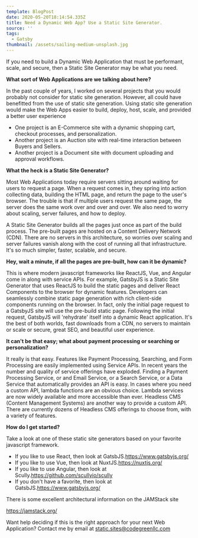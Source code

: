 ```yaml
---
template: BlogPost
date: 2020-05-20T18:14:54.335Z
title: Need a Dynamic Web App? Use a Static Site Generator.
source: ''
tags:
  - Gatsby
thumbnail: /assets/sailing-medium-unsplash.jpg
---
```

If you need to build a Dynamic Web Application that must be performant, scale, and secure, then a Static Site Generator may be what you need.



**What sort of Web Applications are we talking about here?**

In the past couple of years, I worked on several projects that you would probably not consider for static site generation. However, all could have benefitted from the use of static site generation. Using static site generation would make the Web Apps easier to build, deploy, host, scale, and provided a better user experience

* One project is an E-Commerce site with a dynamic shopping cart, checkout processes, and personalization.
* Another project is an Auction site with real-time interaction between Buyers and Sellers.
* Another project is a Document site with document uploading and approval workflows.



**What the heck is a Static Site Generator?**

Most Web Applications today require servers sitting around waiting for users to request a page. When a request comes in, they spring into action collecting data, building the HTML page, and return the page to the user's browser. The trouble is that if multiple users request the same page, the server does the same work over and over and over. We also need to worry about scaling, server failures, and how to deploy.



A Static Site Generator builds all the pages just once as part of the build process. The pre-built pages are hosted on a Content Delivery Network (CDN). There are no servers in this architecture, so worries over scaling and server failures vanish along with the cost of running all that infrastructure. It's so much simpler, faster, scalable, and secure.



**Hey, wait a minute, if all the pages are pre-built, how can it be dynamic?**

This is where modern javascript frameworks like ReactJS, Vue, and Angular come in along with service APIs. For example, GatsbyJS is a Static Site Generator that uses ReactJS to build the static pages and deliver React Components to the browser for dynamic features. Developers can seamlessly combine static page generation with rich client-side components running on the browser. In fact, only the initial page request to a GatsbyJS site will use the pre-build static page. Following the initial request, GatsbyJS will 'rehydrate' itself into a dynamic React application. It's the best of both worlds, fast downloads from a CDN, no servers to maintain or scale or secure, great SEO, and beautiful user experience.



**It can't be that easy; what about payment processing or searching or personalization?**

It really is that easy. Features like Payment Processing, Searching, and Form Processing are easily implemented using Service APIs. In recent years the number and quality of service offerings have exploded. Finding a Payment Processing Service, or and Email Service, or a Search Service, or a Data Service that automatically provides an API is easy. In cases where you need a custom API, lambda functions are an obvious choice. Lambda services are now widely available and more accessible than ever. Headless CMS (Content Management Systems) are another way to provide a custom API. There are currently dozens of Headless CMS offerings to choose from, with a variety of features.



**How do I get started?**

Take a look at one of these static site generators based on your favorite javascript framework.

* If you like to use React, then look at GatsbJS.<https://www.gatsbyjs.org/>
* If you like to use Vue, then look at NuxtJS.<https://nuxtjs.org/>
* If you like to use Angular, then look at Scully.<https://github.com/scullyio/scully>
* If you don't have a favorite, then look at GatsbJS.<https://www.gatsbyjs.org/>

There is some excellent architectural information on the JAMStack site

<https://jamstack.org/>



Want help deciding if this is the right approach for your next Web Application? Contact me by email at static.sites@codegreenllc.com

